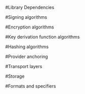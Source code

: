 #Library Dependencies


#Signing algorithms


#Encryption algorithms


#Key derivation function algorithms


#Hashing algorithms


#Provider anchoring


#Transport layers


#Storage


#Formats and specifiers
